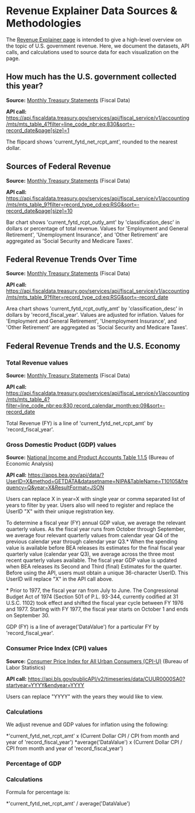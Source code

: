 # Revenue Explainer Data Sources & Methodologies

The [Revenue Explainer page](https://fiscaldata.treasury.gov/americas-finance-guide/government-revenue/) is intended to give a high-level overview on the topic of U.S. government revenue. Here, we document the datasets, API calls, and calculations used to source data for each visualization on the page.


## How much has the U.S. government collected this year?

**Source:** [Monthly Treasury Statements](https://fiscaldata.treasury.gov/datasets/monthly-treasury-statement/receipts-of-the-u-s-government) (Fiscal Data)

**API call:** https://api.fiscaldata.treasury.gov/services/api/fiscal_service/v1/accounting/mts/mts_table_4?filter=line_code_nbr:eq:830&sort=-record_date&page[size]=1

The flipcard shows 'current_fytd_net_rcpt_amt', rounded to the nearest dollar. 


## Sources of Federal Revenue

**Source:** [Monthly Treasury Statements](https://fiscaldata.treasury.gov/datasets/monthly-treasury-statement/summary-of-receipts-by-source-and-outlays-by-function-of-the-u-s-government) (Fiscal Data)

**API call:** https://api.fiscaldata.treasury.gov/services/api/fiscal_service/v1/accounting/mts/mts_table_9?filter=record_type_cd:eq:RSG&sort=-record_date&page[size]=10

Bar chart shows 'current_fytd_rcpt_outly_amt' by 'classification_desc' in dollars or percentage of total revenue. Values for 'Employment and General Retirement', 'Unemployment Insurance', and 'Other Retirement' are aggregated as 'Social Security and Medicare Taxes'.


## Federal Revenue Trends Over Time

**Source:** [Monthly Treasury Statements](https://fiscaldata.treasury.gov/datasets/monthly-treasury-statement/summary-of-receipts-by-source-and-outlays-by-function-of-the-u-s-government) (Fiscal Data)

**API call:** https://api.fiscaldata.treasury.gov/services/api/fiscal_service/v1/accounting/mts/mts_table_9?filter=record_type_cd:eq:RSG&sort=-record_date

Area chart shows 'current_fytd_rcpt_outly_amt' by 'classification_desc' in dollars by 'record_fiscal_year'. Values are adjusted for inflation. Values for 'Employment and General Retirement', 'Unemployment Insurance', and 'Other Retirement' are aggregated as 'Social Security and Medicare Taxes'.


## Federal Revenue Trends and the U.S. Economy

### Total Revenue values

**Source:** [Monthly Treasury Statements](https://fiscaldata.treasury.gov/datasets/monthly-treasury-statement/receipts-of-the-u-s-government) (Fiscal Data)

**API call:** https://api.fiscaldata.treasury.gov/services/api/fiscal_service/v1/accounting/mts/mts_table_4?filter=line_code_nbr:eq:830,record_calendar_month:eq:09&sort=-record_date

Total Revenue (FY) is a line of 'current_fytd_net_rcpt_amt' by 'record_fiscal_year'.

### Gross Domestic Product (GDP) values	

**Source:** [National Income and Product Accounts Table 1.1.5](https://apps.bea.gov/iTable/iTable.cfm?reqid=19&step=3&isuri=1&nipa_table_list=5&categories=survey) (Bureau of Economic Analysis)

**API call:** https://apps.bea.gov/api/data/?UserID=X&method=GETDATA&datasetname=NIPA&TableName=T10105&frequency=Q&year=X&ResultFormat=JSON	

Users can replace X in year=X with single year or comma separated list of years to filter by year. Users also will need to register and replace the UserID "X" with their unique registration key.

To determine a fiscal year (FY) annual GDP value, we average the relevant quarterly values. As the fiscal year runs from October through September, we average four relevant quarterly values from calendar year Q4 of the previous calendar year through calendar year Q3.* When the spending value is available before BEA releases its estimates for the final fiscal year quarterly value (calendar year Q3), we average across the three most recent quarterly values available. The fiscal year GDP value is updated when BEA releases its Second and Third (final) Estimates for the quarter.
Before using the API, users must obtain a unique 36-character UserID.  This UserID will replace "X" in the API call above.

\* Prior to 1977, the fiscal year ran from July to June. The Congressional Budget Act of 1974 (Section 501 of P.L. 93-344, currently codified at 31 U.S.C. 1102) took effect and shifted the fiscal year cycle between FY 1976 and 1977. Starting with FY 1977, the fiscal year starts on October 1 and ends on September 30.

GDP (FY) is a line of average('DataValue') for a particular FY by 'record_fiscal_year'.

### Consumer Price Index (CPI) values

**Source:** [Consumer Price Index for All Urban Consumers (CPI-U)](https://data.bls.gov/timeseries/CUUR0000SA0) (Bureau of Labor Statistics)

**API call:** https://api.bls.gov/publicAPI/v2/timeseries/data/CUUR0000SA0?startyear=YYYY&endyear=YYYY

Users can replace "YYYY" with the years they would like to view.

### Calculations
We adjust revenue and GDP values for inflation using the following:

*'current_fytd_net_rcpt_amt' x (Current Dollar CPI / CPI from month and year of 'record_fiscal_year')
*average('DataValue') x (Current Dollar CPI / CPI from month and year of 'record_fiscal_year')	

### Percentage of GDP

### Calculations
Formula for percentage is:

*'current_fytd_net_rcpt_amt' / average('DataValue')

